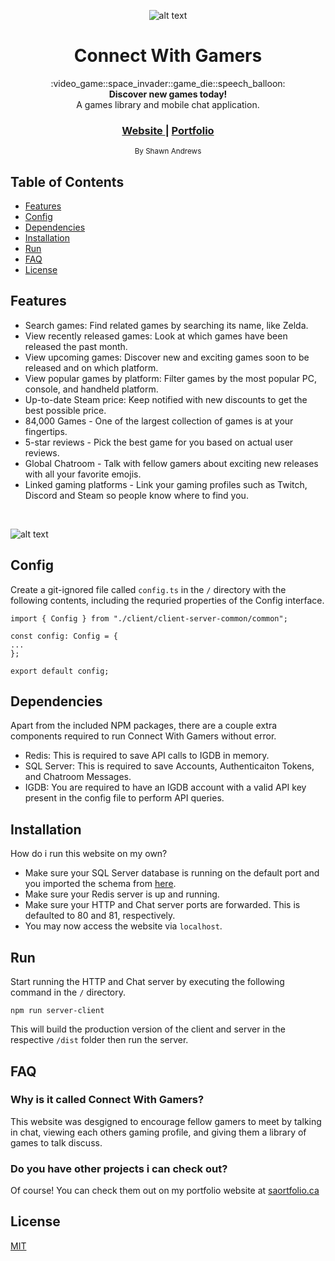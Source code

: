 <div align="center">

  ![alt text](https://i.imgur.com/obqCKhX.png "logo")

  <h1>Connect With Gamers</h1>
</div>

<div align="center">
  :video_game::space_invader::game_die::speech_balloon:
</div>
<div align="center">
  <strong>Discover new games today!</strong>
</div>
<div align="center">
  A games library and mobile chat application.
</div>

<div align="center">
  <h3>
    <a href="http://www.connectwithgamers.com">
      Website
    </a>
    <span> | </span>
    <a href="http://www.saportfolio.ca">
      Portfolio
    </a>
  </h3>
</div>

<div align="center">
  <sub>By Shawn Andrews</sub>
</div>

## Table of Contents
- [Features](#features)
- [Config](#config)
- [Dependencies](#dependencies)
- [Installation](#installation)
- [Run](#run)
- [FAQ](#faq)
- [License](#license)

## Features
- Search games: Find related games by searching its name, like Zelda.
- View recently released games: Look at which games have been released the past month.
- View upcoming games: Discover new and exciting games soon to be released and on which platform.
- View popular games by platform: Filter games by the most popular PC, console, and handheld platform.
- Up-to-date Steam price: Keep notified with new discounts to get the best possible price.
- 84,000 Games - One of the largest collection of games is at your fingertips.
- 5-star reviews - Pick the best game for you based on actual user reviews.
- Global Chatroom - Talk with fellow gamers about exciting new releases with all your favorite emojis.
- Linked gaming platforms - Link your gaming profiles such as Twitch, Discord and Steam so people know where to find you.

<br/>

![alt text](https://i.imgur.com/10UUUmo.png "infographic")

## Config
Create a git-ignored file called ``config.ts`` in the ``/`` directory with the following contents, including the requried properties of the Config interface.

```
import { Config } from "./client/client-server-common/common";

const config: Config = { 
... 
};

export default config;
```

## Dependencies
Apart from the included NPM packages, there are a couple extra components required to run Connect With Gamers without error.
- Redis: This is required to save API calls to IGDB in memory.
- SQL Server: This is required to save Accounts, Authenticaiton Tokens, and Chatroom Messages.
- IGDB: You are required to have an IGDB account with a valid API key present in the config file to perform API queries.

## Installation
How do i run this website on my own?
- Make sure your SQL Server database is running on the default port and you imported the schema from [here](http://www.saportfolio.ca/cwgschema.bacpac).
- Make sure your Redis server is up and running.
- Make sure your HTTP and Chat server ports are forwarded. This is defaulted to 80 and 81, respectively.
- You may now access the website via ``localhost``.

## Run
Start running the HTTP and Chat server by executing the following command in the ``/`` directory.

```npm run server-client```

This will build the production version of the client and server in the respective ``/dist`` folder then run the server.

## FAQ
### Why is it called Connect With Gamers?
This website was desgigned to encourage fellow gamers to meet by talking in chat, viewing each others gaming profile, and giving them a library of games to talk discuss.

### Do you have other projects i can check out?
Of course! You can check them out on my portfolio website at [saortfolio.ca](http://www.saportfolio.ca/cwgschema.bacpac)

## License
[MIT](https://tldrlegal.com/license/mit-license)
